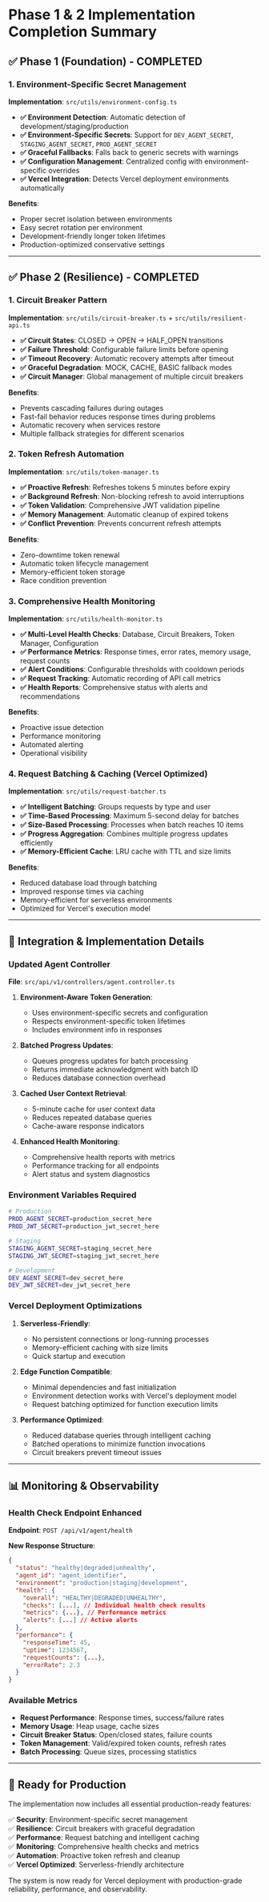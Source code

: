 # Phase 1 & 2 Implementation Completion Summary

## ✅ **Phase 1 (Foundation) - COMPLETED**

### 1. Environment-Specific Secret Management
**Implementation**: `src/utils/environment-config.ts`

- **✅ Environment Detection**: Automatic detection of development/staging/production
- **✅ Environment-Specific Secrets**: Support for `DEV_AGENT_SECRET`, `STAGING_AGENT_SECRET`, `PROD_AGENT_SECRET`
- **✅ Graceful Fallbacks**: Falls back to generic secrets with warnings
- **✅ Configuration Management**: Centralized config with environment-specific overrides
- **✅ Vercel Integration**: Detects Vercel deployment environments automatically

**Benefits**:
- Proper secret isolation between environments
- Easy secret rotation per environment
- Development-friendly longer token lifetimes
- Production-optimized conservative settings

---

## ✅ **Phase 2 (Resilience) - COMPLETED**

### 1. Circuit Breaker Pattern
**Implementation**: `src/utils/circuit-breaker.ts` + `src/utils/resilient-api.ts`

- **✅ Circuit States**: CLOSED → OPEN → HALF_OPEN transitions
- **✅ Failure Threshold**: Configurable failure limits before opening
- **✅ Timeout Recovery**: Automatic recovery attempts after timeout
- **✅ Graceful Degradation**: MOCK, CACHE, BASIC fallback modes
- **✅ Circuit Manager**: Global management of multiple circuit breakers

**Benefits**:
- Prevents cascading failures during outages
- Fast-fail behavior reduces response times during problems
- Automatic recovery when services restore
- Multiple fallback strategies for different scenarios

### 2. Token Refresh Automation
**Implementation**: `src/utils/token-manager.ts`

- **✅ Proactive Refresh**: Refreshes tokens 5 minutes before expiry
- **✅ Background Refresh**: Non-blocking refresh to avoid interruptions
- **✅ Token Validation**: Comprehensive JWT validation pipeline
- **✅ Memory Management**: Automatic cleanup of expired tokens
- **✅ Conflict Prevention**: Prevents concurrent refresh attempts

**Benefits**:
- Zero-downtime token renewal
- Automatic token lifecycle management
- Memory-efficient token storage
- Race condition prevention

### 3. Comprehensive Health Monitoring
**Implementation**: `src/utils/health-monitor.ts`

- **✅ Multi-Level Health Checks**: Database, Circuit Breakers, Token Manager, Configuration
- **✅ Performance Metrics**: Response times, error rates, memory usage, request counts
- **✅ Alert Conditions**: Configurable thresholds with cooldown periods
- **✅ Request Tracking**: Automatic recording of API call metrics
- **✅ Health Reports**: Comprehensive status with alerts and recommendations

**Benefits**:
- Proactive issue detection
- Performance monitoring
- Automated alerting
- Operational visibility

### 4. Request Batching & Caching (Vercel Optimized)
**Implementation**: `src/utils/request-batcher.ts`

- **✅ Intelligent Batching**: Groups requests by type and user
- **✅ Time-Based Processing**: Maximum 5-second delay for batches
- **✅ Size-Based Processing**: Processes when batch reaches 10 items
- **✅ Progress Aggregation**: Combines multiple progress updates efficiently
- **✅ Memory-Efficient Cache**: LRU cache with TTL and size limits

**Benefits**:
- Reduced database load through batching
- Improved response times via caching
- Memory-efficient for serverless environments
- Optimized for Vercel's execution model

---

## 🔧 **Integration & Implementation Details**

### Updated Agent Controller
**File**: `src/api/v1/controllers/agent.controller.ts`

1. **Environment-Aware Token Generation**:
   - Uses environment-specific secrets and configuration
   - Respects environment-specific token lifetimes
   - Includes environment info in responses

2. **Batched Progress Updates**:
   - Queues progress updates for batch processing
   - Returns immediate acknowledgment with batch ID
   - Reduces database connection overhead

3. **Cached User Context Retrieval**:
   - 5-minute cache for user context data
   - Reduces repeated database queries
   - Cache-aware response indicators

4. **Enhanced Health Monitoring**:
   - Comprehensive health reports with metrics
   - Performance tracking for all endpoints
   - Alert status and system diagnostics

### Environment Variables Required
```bash
# Production
PROD_AGENT_SECRET=production_secret_here
PROD_JWT_SECRET=production_jwt_secret_here

# Staging  
STAGING_AGENT_SECRET=staging_secret_here
STAGING_JWT_SECRET=staging_jwt_secret_here

# Development
DEV_AGENT_SECRET=dev_secret_here
DEV_JWT_SECRET=dev_jwt_secret_here
```

### Vercel Deployment Optimizations

1. **Serverless-Friendly**:
   - No persistent connections or long-running processes
   - Memory-efficient caching with size limits
   - Quick startup and execution

2. **Edge Function Compatible**:
   - Minimal dependencies and fast initialization
   - Environment detection works with Vercel's deployment model
   - Request batching optimized for function execution limits

3. **Performance Optimized**:
   - Reduced database queries through intelligent caching
   - Batched operations to minimize function invocations
   - Circuit breakers prevent timeout issues

---

## 📊 **Monitoring & Observability**

### Health Check Endpoint Enhanced
**Endpoint**: `POST /api/v1/agent/health`

**New Response Structure**:
```json
{
  "status": "healthy|degraded|unhealthy",
  "agent_id": "agent_identifier",
  "environment": "production|staging|development", 
  "health": {
    "overall": "HEALTHY|DEGRADED|UNHEALTHY",
    "checks": [...], // Individual health check results
    "metrics": {...}, // Performance metrics
    "alerts": [...] // Active alerts
  },
  "performance": {
    "responseTime": 45,
    "uptime": 1234567,
    "requestCounts": {...},
    "errorRate": 2.3
  }
}
```

### Available Metrics
- **Request Performance**: Response times, success/failure rates
- **Memory Usage**: Heap usage, cache sizes
- **Circuit Breaker Status**: Open/closed states, failure counts
- **Token Management**: Valid/expired token counts, refresh rates
- **Batch Processing**: Queue sizes, processing statistics

---

## 🚀 **Ready for Production**

The implementation now includes all essential production-ready features:

✅ **Security**: Environment-specific secret management  
✅ **Resilience**: Circuit breakers with graceful degradation  
✅ **Performance**: Request batching and intelligent caching  
✅ **Monitoring**: Comprehensive health checks and metrics  
✅ **Automation**: Proactive token refresh and cleanup  
✅ **Vercel Optimized**: Serverless-friendly architecture  

The system is now ready for Vercel deployment with production-grade reliability, performance, and observability.
